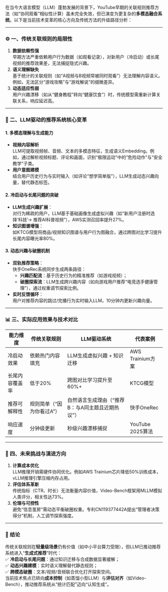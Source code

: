 在当今大语言模型（LLM）蓬勃发展的背景下，YouTube早期的关联规则推荐方法（如“协同观看”相似性计算）虽未完全失效，但已演变为更复杂的**多模态融合系统**。以下是当前技术变革的核心方向及传统方法的升级路径分析：

---

### ⚙️ 一、传统关联规则的局限性  
1. **数据依赖性强**  
 早期方法严重依赖用户行为数据（如观看记录），对新用户（冷启动）或长尾视频的推荐效果差，无法捕捉隐式兴趣。  
2. **语义理解缺失**  
 基于统计的关联规则（如“A视频与B视频常被同时观看”）无法理解内容语义。例如，无法区分“游戏攻略”与“游戏解说”的细微差异。  
3. **动态适应性弱**  
 用户兴趣漂移（如从“健身教程”转向“健康饮食”）时，传统模型需重新计算关联关系，响应延迟高。

---

### 🧠 二、LLM驱动的推荐系统核心变革  
#### 1. **多模态理解与生成能力**  
 - **视频内容解析**  
   LLM可提取视频帧、音频、文本的多模态特征，生成语义Embedding。例如，通过解析视频标题、评论和画面，识别“极限运动”中的“危险动作”与“安全教学”子类。  
 - **用户意图建模**  
   结合用户历史行为与实时输入（如评论“想学简单版”），LLM生成动态兴趣向量，替代静态标签。  

#### 2. **冷启动与长尾问题的突破**  
 - **LLM生成兴趣扩展**：  
   对行为稀疏的用户，LLM基于基础画像生成虚拟兴趣（如“新用户注册时选择‘科技’→ 推荐AI科普视频”），AWS实测召回率提升27%。  
 - **知识图谱增强**：  
   如KTCG模型将商品/视频知识图谱与用户行为图融合，通过跨图对比学习提升长尾内容曝光率80%。  

#### 3. **动态兴趣与破圈机制**  
 - **双轨推荐策略**：  
   快手OneRec系统同步生成两条路径：  
   - **兴趣匹配流**：基于历史行为的精准推荐（如游戏视频）；  
   - **破圈探索流**：LLM生成跨兴趣内容（如向游戏用户推荐“电竞选手健康管理”），通过权重调节探索比例。  
 - **实时反馈循环**：  
   用户对推荐内容的跳过/完播行为实时输入LLM，10分钟内更新兴趣向量。

---

### 📊 三、实际应用效果与技术对比  
| **能力维度**       | **传统关联规则**                | **LLM驱动系统**                     | **代表案例**              |  
|--------------------|--------------------------------|------------------------------------|--------------------------|  
| 冷启动效果         | 依赖热门内容填充               | LLM生成虚拟兴趣 + 知识迁移         | AWS Trainium方案  |  
| 长尾内容覆盖率     | 低于20%                        | 跨图对比学习提升至60%+             | KTCG模型        |  
| 推荐可解释性       | 规则简单（“因为你看过A”）      | 自然语言生成理由（“推荐B：与A同主题且近期热议”） | 快手OneRec     |  
| 响应速度           | 分钟级更新                     | 秒级兴趣漂移捕捉                   | YouTube 2025算法  |  

---

### 🔮 四、未来挑战与演进方向  
1. **计算成本优化**  
   LLM推理开销需硬件协同优化。例如AWS Trainium芯片降低50%训练成本，vLLM推理引擎压缩内存占用。  
2. **评估体系革新**  
   传统指标（CTR、时长）无法衡量内容价值，Video-Bench框架用MLLM模拟人类评分，相关性达73%。  
3. **伦理与可控性**  
   避免“信息茧房”需动态平衡破圈权重。专利CN119377442A提出“管理者决策得分”机制，人工调节探索强度。

---

### 💎 结论  
传统关联规则在**轻量级场景**仍有价值（如中小平台算力受限），但LLM已推动推荐系统进入“**生成式推荐**”时代：  
✅ **冷启动与长尾问题**：通过知识迁移与合成数据显著缓解；  
✅ **动态兴趣建模**：实时语义理解替代静态规则；  
✅ **跨模态破圈**：文本/视频/音频联合优化打开探索空间。  
当前技术焦点已转向**成本控制**（如蒸馏小型LLM）与**评估对齐**（如Video-Bench），推动推荐系统从“统计匹配”迈向“认知生成”。